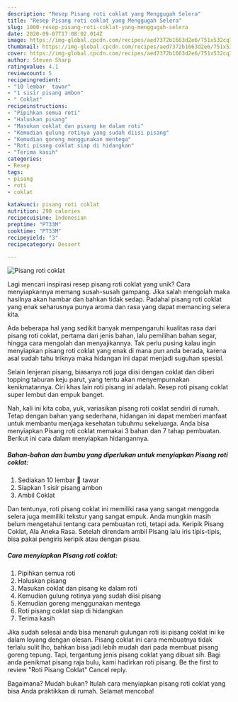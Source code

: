 ```yaml
---
description: "Resep Pisang roti coklat yang Menggugah Selera"
title: "Resep Pisang roti coklat yang Menggugah Selera"
slug: 1000-resep-pisang-roti-coklat-yang-menggugah-selera
date: 2020-09-07T17:08:02.014Z
image: https://img-global.cpcdn.com/recipes/aed7372b1663d2e6/751x532cq70/pisang-roti-coklat-foto-resep-utama.jpg
thumbnail: https://img-global.cpcdn.com/recipes/aed7372b1663d2e6/751x532cq70/pisang-roti-coklat-foto-resep-utama.jpg
cover: https://img-global.cpcdn.com/recipes/aed7372b1663d2e6/751x532cq70/pisang-roti-coklat-foto-resep-utama.jpg
author: Steven Sharp
ratingvalue: 4.1
reviewcount: 5
recipeingredient:
- "10 lembar  tawar"
- "1 sisir pisang ambon"
- " Coklat"
recipeinstructions:
- "Pipihkan semua roti"
- "Haluskan pisang"
- "Masukan coklat dan pisang ke dalam roti"
- "Kemudian gulung rotinya yang sudah diisi pisang"
- "Kemudian goreng menggunakan mentega"
- "Roti pisang coklat siap di hidangkan"
- "Terima kasih"
categories:
- Resep
tags:
- pisang
- roti
- coklat

katakunci: pisang roti coklat 
nutrition: 298 calories
recipecuisine: Indonesian
preptime: "PT33M"
cooktime: "PT33M"
recipeyield: "3"
recipecategory: Dessert

---
```



![Pisang roti coklat](https://img-global.cpcdn.com/recipes/aed7372b1663d2e6/751x532cq70/pisang-roti-coklat-foto-resep-utama.jpg)

Lagi mencari inspirasi resep pisang roti coklat yang unik? Cara menyiapkannya memang susah-susah gampang. Jika salah mengolah maka hasilnya akan hambar dan bahkan tidak sedap. Padahal pisang roti coklat yang enak seharusnya punya aroma dan rasa yang dapat memancing selera kita.

Ada beberapa hal yang sedikit banyak mempengaruhi kualitas rasa dari pisang roti coklat, pertama dari jenis bahan, lalu pemilihan bahan segar, hingga cara mengolah dan menyajikannya. Tak perlu pusing kalau ingin menyiapkan pisang roti coklat yang enak di mana pun anda berada, karena asal sudah tahu triknya maka hidangan ini dapat menjadi suguhan spesial.

Selain lenjeran pisang, biasanya roti juga diisi dengan coklat dan diberi topping taburan keju parut, yang tentu akan menyempurnakan kenikmatannya. Ciri khas lain roti pisang ini adalah. Resep roti pisang coklat super lembut dan empuk banget.


Nah, kali ini kita coba, yuk, variasikan pisang roti coklat sendiri di rumah. Tetap dengan bahan yang sederhana, hidangan ini dapat memberi manfaat untuk membantu menjaga kesehatan tubuhmu sekeluarga. Anda bisa menyiapkan Pisang roti coklat memakai 3 bahan dan 7 tahap pembuatan. Berikut ini cara dalam menyiapkan hidangannya.

<!--inarticleads1-->

##### Bahan-bahan dan bumbu yang diperlukan untuk menyiapkan Pisang roti coklat:

1. Sediakan 10 lembar 🍞 tawar
1. Siapkan 1 sisir pisang ambon
1. Ambil  Coklat


Dan tentunya, roti pisang coklat ini memiliki rasa yang sangat menggoda selera juga memiliki tekstur yang sangat empuk. Anda mungkin masih belum mengetahui tentang cara pembuatan roti, tetapi ada. Keripik Pisang Coklat, Ala Aneka Rasa. Setelah direndam ambil Pisang lalu iris tipis-tipis, bisa pakai pengiris keripik atau dengan pisau. 

<!--inarticleads2-->

##### Cara menyiapkan Pisang roti coklat:

1. Pipihkan semua roti
1. Haluskan pisang
1. Masukan coklat dan pisang ke dalam roti
1. Kemudian gulung rotinya yang sudah diisi pisang
1. Kemudian goreng menggunakan mentega
1. Roti pisang coklat siap di hidangkan
1. Terima kasih


Jika sudah selesai anda bisa menaruh gulungan roti isi pisang coklat ini ke dalam loyang dengan olesan. Pisang coklat ini cara membuatnya tidak terlalu sulit lho, bahkan bisa jadi lebih mudah dari pada membuat pisang goreng tepung. Tapi, tergantung jenis pisang coklat yang dibuat sih. Bagi anda penikmat pisang raja bulu, kami hadirkan roti pisang. Be the first to review &#34;Roti Pisang Coklat&#34; Cancel reply. 

Bagaimana? Mudah bukan? Itulah cara menyiapkan pisang roti coklat yang bisa Anda praktikkan di rumah. Selamat mencoba!
